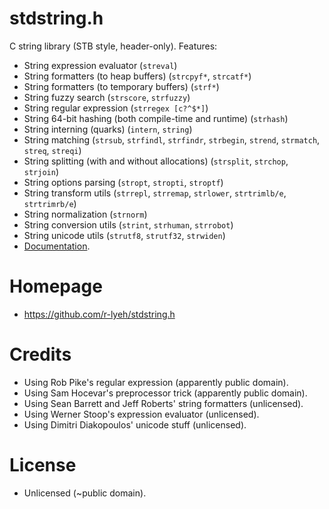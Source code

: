 # stdstring.h
C string library (STB style, header-only). Features:
- String expression evaluator (`streval`)
- String formatters (to heap buffers) (`strcpyf*`, `strcatf*`)
- String formatters (to temporary buffers) (`strf*`)
- String fuzzy search (`strscore`, `strfuzzy`)
- String regular expression (`strregex [c?^$*]`)
- String 64-bit hashing (both compile-time and runtime) (`strhash`)
- String interning (quarks) (`intern`, `string`)
- String matching (`strsub`, `strfindl`, `strfindr`, `strbegin`, `strend`, `strmatch`, `streq`, `streqi`)
- String splitting (with and without allocations) (`strsplit`, `strchop`, `strjoin`)
- String options parsing (`stropt`, `stropti`, `stroptf`)
- String transform utils (`strrepl`, `strremap`, `strlower`, `strtrimlb/e`, `strtrimrb/e`)
- String normalization (`strnorm`)
- String conversion utils (`strint`, `strhuman`, `strrobot`)
- String unicode utils (`strutf8`, `strutf32`, `strwiden`)
- [Documentation](https://rawgit.com/r-lyeh/stdstring.h/master/stdstring.h.html).

# Homepage
- https://github.com/r-lyeh/stdstring.h

# Credits
- Using Rob Pike's regular expression (apparently public domain).
- Using Sam Hocevar's preprocessor trick (apparently public domain).
- Using Sean Barrett and Jeff Roberts' string formatters (unlicensed).
- Using Werner Stoop's expression evaluator (unlicensed).
- Using Dimitri Diakopoulos' unicode stuff (unlicensed).

# License
- Unlicensed (~public domain).
